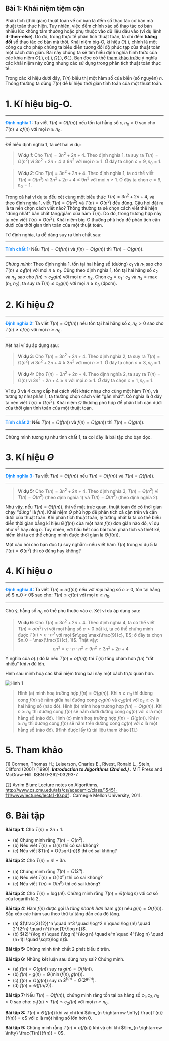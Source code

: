 
## Bài 1: Khái niệm tiệm cận

Phân tích (thời gian) thuật toán về cơ bản là đếm số thao tác cơ bản mà thuật toán thực hiện. Tuy nhiên, việc đếm chính xác số thao tác cơ bản nhiều lúc không tầm thường hoặc phụ thuộc vào dữ liệu đầu vào (ví dụ lệnh <b>if-then-else</b>). Do đó, trong thực tế phân tích thuật toán, ta chỉ đếm <b>tương đối</b> số thao tác cơ bản mà thôi. Khái niệm big-O, kí hiệu $O(.)$, chính là một công cụ cho phép chúng ta biểu diễn tương đối độ phức tạp của thuật toán một cách đơn giản. Bài này chúng ta sẽ tìm hiểu định nghĩa hình thức của các khía niệm $O(.), o(.), \Omega(.), \Theta(.)$. Bạn đọc có thể [tham khảo trước](http://www.giaithuatlaptrinh.com/?p=2272) ý nghĩa các khái niệm này cũng nhưng các sử dụng trong phân tích thuật toán thực tế. 

Trong các kí hiệu dưới đây, $T(n)$ biểu thị một hàm số của biến (số nguyên) $n$. Thông thường ta dùng $T(n)$ để kí hiệu thời gian tính toán của một thuật toán.

# 1. Kí hiệu big-O.

---
**<span style="color:dodgerblue">Định nghĩa 1:</span>** Ta viết $T(n) = O(f(n))$ nếu tồn tại hằng số $c , n_0 > 0$ sao cho $T(n) \leq cf(n)$ với mọi $n \geq n_0.$
 
---

Để hiểu định nghĩa 1, ta xét hai ví dụ:

> ***Ví dụ 1***: Cho $T(n) = 3n^2 + 2n +4$. Theo định nghĩa 1, ta suy ra $T(n) = O(n^2)$ vì $3n^2 + 2n +4 \leq 9n^2$ với mọi $n \geq 1$. Ở đây ta chọn $c= 9, n_0 = 1$.

> ***Ví dụ 2***: Cho $T(n) = 3n^2 + 2n +4$. Theo định nghĩa 1, ta có thể viết  $T(n) = O(n^3)$ vì $3n^2 + 2n +4 \leq 9n^3$ với mọi $n \geq 1$. Ở đây ta chọn $c= 9, n_0 = 1$.

Trong cả hai ví dụ ta đều xét cùng một biểu thức $T(n) = 3n^2 + 2n +4$, và theo định nghĩa 1, viết $T(n) = O(n^2)$ và $T(n) = O(n^3)$ đều đúng. Câu hỏi đặt ra là ta nên chọn cách viết nào? Thông thường ta sẽ chọn cách viết thể hiện "đúng nhất" bản chất tăng/giảm của hàm $T(n)$. Do đó, trong trường hợp này ta nên viết $T(n) = O(n^2)$. Khái niệm big-O thường phù hợp để phân tích cận dưới của thời gian tính toán của một thuật toán.


Từ định nghĩa, ta dễ dàng suy ra tính chất sau:

---
**<span style="color:dodgerblue">Tính chất 1:</span>** Nếu $T(n) = O(f(n))$ và $f(n) = O(g(n))$ thì $T(n) = O(g(n))$.
 
---

*Chứng minh:* Theo định nghĩa 1, tồn tại hai hằng số (dương) $c_1$ và $n_1$ sao cho $T(n) \leq c_1f(n)$ với mọi $n\geq n_1$. Cũng theo định nghĩa 1, tồn tại hai hằng số $c_2$ và $n_2$ sao cho $f(n) \leq c_2g(n)$ với mọi $n\geq n_2$. Chọn $c_3 = c_1\cdot c_2$ và $n_3 = \max(n_1,n_2)$, ta suy ra $T(n) \leq c_3 g(n)$ với mọi $n\geq n_3$ (dpcm).

# 2. Kí hiệu $\Omega$

---
**<span style="color:dodgerblue">Định nghĩa 2:</span>** Ta viết $T(n) = \Omega(f(n))$ nếu tồn tại hai hằng số $c , n_0> 0$ sao cho $T(n) \geq cf(n)$ với mọi $n \geq n_0$.

---
Xét hai ví dụ áp dụng sau:

> **Ví dụ 3**: Cho $T(n) = 3n^2 + 2n +4$. Theo định nghĩa 2, ta suy ra 
$T(n) = \Omega(n^2)$ vì $3n^2 + 2n +4 \geq 3n^2$ với mọi $n \geq 1$. Ở đây ta chọn $c= 3, n_0 = 1$.

> **Ví dụ 4:** Cho $T(n) = 3n^2 + 2n +4$. Theo định nghĩa 2, ta suy ra $T(n) = \Omega(n)$ vì $3n^2 + 2n +4 \geq n$ với mọi $n \geq 1$. Ở đây ta chọn $c= 1, n_0 = 1$.

Ví dụ 3 và 4 cung cấp hai cách viết khác nhau cho cùng một hàm $T(n)$, và tương tự như phần 1, ta thường chọn cách viết "gần nhất". Có nghĩa là ở đây ta nên viết $T(n) = \Omega(n^2)$.  Khái niệm $\Omega$ thường phù hợp để phân tích cận dưới của thời gian tính toán của một thuật toán.

---
**<span style="color:dodgerblue">Tính chất 2:</span>** Nếu $T(n) = \Omega(f(n))$ và $f(n) = \Omega(g(n))$ thì $T(n) = \Omega(g(n))$.
 
---
Chứng minh tương tự như tính chất 1; ta coi đây là bài tập cho bạn đọc.

# 3. Kí hiệu $\Theta$

---
**<span style="color:dodgerblue">Định nghĩa 3:</span>** Ta viết $T(n) = \Theta(f(n))$ nếu $T(n) = O(f(n))$ và $T(n) = \Omega(f(n))$. 

---
> **Ví dụ 5:** Cho $T(n) = 3n^2 + 2n +4$. Theo định nghĩa 3, $T(n) = \Theta(n^2)$ vì
$T(n) = O(n^2)$ (theo định nghĩa 1) và $T(n) = \Omega(n^2)$ (theo định nghĩa 2).

Như vậy, nếu $T(n) = \Theta(f(n))$, thì về mặt trực quan, thuật toán đó có thời gian chạy *"đúng"* là $f(n)$. Khái niệm $\Theta$ phù hợp để phân tích cả cận trên và cận dưới của thuật toán. Khi phân tích thuật toán, lý tưởng nhất là ta có thể biểu diễn thời gian bằng kí hiệu $\Theta(f(n))$ của một hàm $f(n)$ đơn giản nào đó, ví dụ như $n^2$ hay $n \log n$. Tuy nhiên, với hầu hết các bài toán phân tích và thiết kế, hiếm khi ta có thể chứng minh được thời gian là 
$\Theta(f(n))$.

Một câu hỏi cho bạn đọc tự suy nghẫm: nếu viết hàm $T(n)$ trong ví dụ 5 là $T(n) = \Theta(n^3)$ thì có đúng hay không?


# 4. Kí hiệu $o$ 

---
**<span style="color:dodgerblue">Định nghĩa 4:</span>** Ta viết $T(n) = o(f(n))$ nếu *với mọi* hằng số $c > 0$, tồn tại hằng số $ n_0 > 0$ sao cho: $T(n) \leq cf(n)$ với mọi $n \geq n_0.$ 

---


Chú ý, hằng số $n_0$ có thể phụ thuộc vào $c$.  Xét ví dụ áp dụng sau:

>**Ví dụ 6**: Cho $T(n) = 3n^2 + 2n +4$.  Theo định nghĩa 4, ta có thể viết $T(n) = o(n^3)$ vì
với mọi hằng số $c > 0$ bất kì,  ta có thể chứng minh được $T(n) \leq  c\cdot n^3$ với mọi $n\geq \max(\frac{9}{c}, 1)$; ở đây ta chọn $n_0 = \max(\frac{9}{c}, 1)$. Thật vậy:
>  $$cn^3 = c \cdot n \cdot n^2 \geq 9n^2 \geq 3n^2 + 2n + 4$$

Ý nghĩa của $o(.)$ đó là nếu $T(n) = o(f(n))$ thì $T(n)$ tăng chậm hơn $f(n)$ "rất nhiều" khi $n$ đủ lớn. 

Hình sau minh hoạ các khái niệm trong bài này một cách trực quan hơn.

<img src="http://www.giaithuatlaptrinh.com/wp-content/uploads/2015/05/growth-rate.png" alt="Hình 1">

> Hình (a) minh hoạ trường hợp $f(n) = \Theta(g(n))$. Khi $n\geq n_0$ thì đường cong $f(n)$ sẽ nằm giữa  hai đường cong $c_1 g(n)$ và $c_2 g(n)$ với $c_2 \geq c_1$ là hai hằng số (nào đó). Hình (b) minh hoạ trường hợp $f(n) = O(g(n))$. Khi $n\geq n_0$ thì đường cong $f(n)$ sẽ nằm dưới đường cong $c g(n)$ với $c$ là một hằng số (nào đó).  Hình (c) minh hoạ trường hợp $f(n) = \Omega(g(n))$. Khi $n\geq n_0$ thì đường cong $f(n)$ sẽ nằm trên đường cong $c g(n)$ với $c$ là một hằng số (nào đó). (Hình được lấy từ tài liệu tham khảo [1].)

# 5. Tham khảo 

[1] Cormen, Thomas H.; Leiserson, Charles E., Rivest, Ronald L., Stein, Clifford (2001) [1990]. <b><i> Introduction to Algorithms (2nd ed.) </i></b>. MIT Press and McGraw-Hill. ISBN 0-262-03293-7.

[2] Avrim Blum: Lecture notes on Algorithms, <a href="http://www.cs.cmu.edu/afs/cs/academic/class/15451-f11/www/lectures/lects1-10.pdf">http://www.cs.cmu.edu/afs/cs/academic/class/15451-f11/www/lectures/lects1-10.pdf</a> . Carnegie Mellon University, 2011.


# 6. Bài tập


**Bài tập 1:** Cho $T(n) = 2n + 1$. 
* (a) Chứng minh rằng $T(n) = O(n^2)$. 
* (b) Nếu viết $T(n) = O(n)$ thì có sai không?
* (c) Nếu viết $T(n) = O(\sqrt{n})$ thì có sai không?

**Bài tập 2:** Cho $T(n) = n! + 3n$. 
* (a) Chứng minh rằng $T(n) = \Omega(2^n)$. 
* (b) Nếu viết $T(n) = O(10^n)$ thì có sai không?
* (c) Nếu viết $T(n) = O(n^n)$ thì có sai không?

**Bài tập 3:** Cho $T(n) = \log(n!)$.  Chứng minh rằng $T(n) = \Theta(n \log n)$ với cơ số của logarith là $2$. 


**Bài tập 4:** Hàm $f(n)$ được gọi là *tăng nhanh hơn* hàm $g(n)$ nếu $g(n) = O(f(n))$. Sắp xếp các hàm sau theo thứ tự tăng dần của độ tăng. 
* (a) $(\frac{3}{2})^n \quad n^3 \quad \log^2 n \quad \log (n!) \quad 2^{2^n} \quad n^{\frac{1}{\log n}}$.
* (b) $(2)^{\log n} \quad (\log n)^{\log n} \quad e^n \quad 4^{\log n} \quad (n+1)! \quad \sqrt{\log n}$.

**Bài tập 5:** Chứng minh tính chất 2 phát biểu ở trên.

**Bài tập 6:** Những kết luận sau đúng hay sai? Chứng minh.
* (a) $f(n) = O(g(n))$ suy ra $g(n) = O(f(n))$.
* (b) $f(n) + g(n) = \Theta(\min(f(n),g(n)))$.
* (c) $f(n) = O(g(n))$ suy ra $2^{f(n)} = O(2^{g(n)})$.
* (d) $f(n) = \Theta(f(n/2))$.




**Bài tập 7:** Nếu  $T(n) = \Theta(f(n))$, chứng minh rằng tồn tại ba hằng số $c_1,c_2 , n_0 > 0$ sao cho: $c_1f(n) \leq  T(n) \leq c_2f(n)$ với mọi $n \geq n_0.$

**Bài tập 8:**  $T(n) = \Theta(f(n))$ khi và chỉ khi $\lim_{n \rightarrow \infty} \frac{T(n)}{f(n)} = c$ với $c$ là một hằng số lớn hơn 0.

**Bài tập 9:**  Chứng minh rằng $T(n) = o(f(n))$ khi và chỉ khi $\lim_{n \rightarrow \infty} \frac{T(n)}{f(n)} = 0$.
